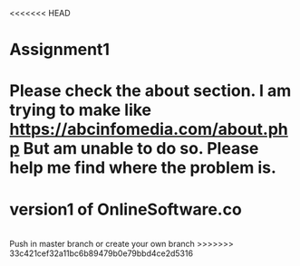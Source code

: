 <<<<<<< HEAD
# Assignment1
Please check the about section. I am trying to make like https://abcinfomedia.com/about.php
But am unable to do so. Please help me find where the problem is.
=======
#  version1 of OnlineSoftware.co 
<br>
Push in master branch or create your own branch
>>>>>>> 33c421cef32a11bc6b89479b0e79bbd4ce2d5316

